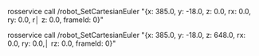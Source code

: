 rosservice call /robot_SetCartesianEuler "{x: 385.0, y: -18.0, z: 0.0, rx: 0.0, ry: 0.0, r│
z: 0.0, frameId: 0}"                  

rosservice call /robot_SetCartesianEuler "{x: 385.0, y: -18.0, z: 648.0, rx: 0.0, ry: 0.0,│
 rz: 0.0, frameId: 0}"              
